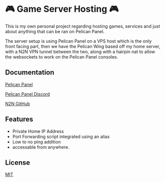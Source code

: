 
# 🎮 Game Server Hosting 🎮

This is my own personal project regarding hosting games, services and just about anything that can be ran on Pelican Panel.


The server setup is using Pelican Panel on a VPS host which is the only front facing part, then we have the Pelican Wing based off my home server, with a N2N VPN tunnel between the two, along with a hairpin nat to allow the websockets to work on the Pelican Panel consoles.

## Documentation

[Pelican Panel](https://pelican.dev/)

[Pelican Panel Discord](https://discord.gg/pelican-panel)

[N2N GitHub](https://github.com/ntop/n2n)


## Features

- Private Home IP Address
- Port Forwarding script integrated using an alias
- Low to no ping addition
- accessable from anywhere.


## License

[MIT](https://choosealicense.com/licenses/mit/)